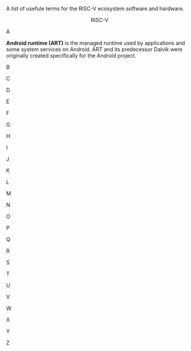 A list of usefule terms for the RISC-V ecosystem software and hardware.

<p align="center">
<img src="">
<br />
RISC-V 
</p>

A

 **Android runtime (ART)** is the managed runtime used by applications and some system services on Android. ART and its predecessor Dalvik were originally created specifically for the Android project. 

B

C

D

E

F

G

H

I

J

K

L

M

N

O

P

Q

R

S

T

U

V

W

X

Y

Z
